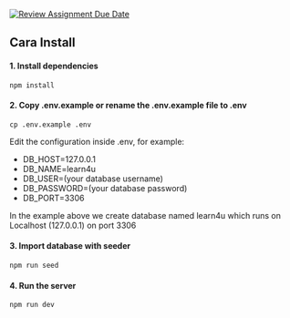 [![Review Assignment Due Date](https://classroom.github.com/assets/deadline-readme-button-24ddc0f5d75046c5622901739e7c5dd533143b0c8e959d652212380cedb1ea36.svg)](https://classroom.github.com/a/yZWC7OmO)


## Cara Install

#### 1. Install dependencies
```
npm install
```

#### 2. Copy .env.example or rename the .env.example file to .env
```
cp .env.example .env
```
Edit the configuration inside .env, for example:
- DB_HOST=127.0.0.1
- DB_NAME=learn4u
- DB_USER=(your database username)
- DB_PASSWORD=(your database password)
- DB_PORT=3306

In the example above we create database named learn4u which runs on Localhost (127.0.0.1) on port 3306

#### 3. Import database with seeder
```
npm run seed
```

#### 4. Run the server
```
npm run dev
```
